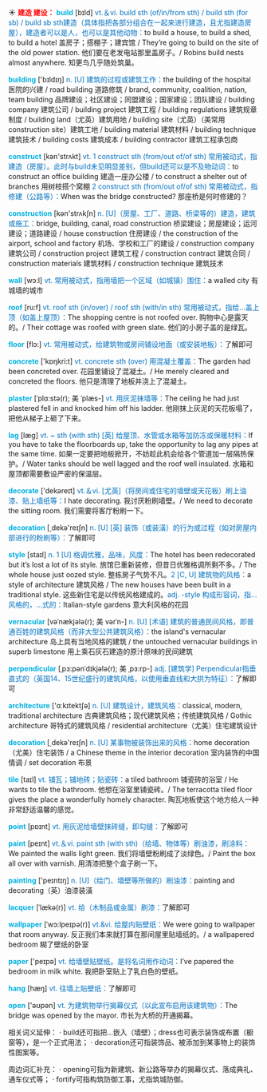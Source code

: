 ☀ <font color="red">**建造 建设：**</font>
<font color="sky blue">**build**</font> [bɪld] 
<font color="#0070c0">vt.＆vi. build sth (of/in/from sth) / build sth (for sb) / build sb sth建造（具体指把各部分组合在一起来进行建造，且尤指建造房屋），建造者可以是人，也可以是其他动物：</font>to build a house, to build a shed, to build a hotel 盖房子；搭棚子；建宾馆 / They’re going to build on the site of the old power station. 他们要在老发电站那里盖房子。/ Robins build nests almost anywhere. 知更鸟几乎随处筑巢。

<font color="sky blue">**building**</font> ['bɪldɪŋ] 
<font color="#0070c0">n. [U] 建筑的过程或建筑工作：</font>the building of the hospital 医院的兴建 / road building 道路修筑 / brand, community, coalition, nation, team building 品牌建设；社区建设；同盟建设；国家建设；团队建设 / building company 建筑公司 / building project 建筑工程 / building regulations 建筑规章制度 / building land（尤英）建筑用地 / building site（尤英）（美常用construction site）建筑工地 / building material 建筑材料 / building technique 建筑技术 / building costs 建筑成本 / building contractor 建筑工程承包商

<font color="sky blue">**construct**</font> [kən'strʌkt] 
<font color="#0070c0">vt. 1 construct sth (from/out of/of sth) 常用被动式，指建造（房屋）。此时与build未见明显差别，但build还可以是不及物动词：</font>to construct an office building 建造一座办公楼 / to construct a shelter out of branches 用树枝搭个窝棚 <font color="#0070c0">2 construct sth (from/out of/of sth) 常用被动式，指修建（公路等）：</font>When was the bridge constructed? 那座桥是何时修建的？

<font color="sky blue">**construction**</font> [kən'strʌkʃn] 
<font color="#0070c0">n. [U]（房屋、工厂、道路、桥梁等的）建造，建筑或施工：</font>bridge, building, canal, road construction 桥梁建设；房屋建设；运河建设；道路建设 / house construction 住房建设 / the construction of the airport, school and factory 机场、学校和工厂的建设 / construction company 建筑公司 / construction project 建筑工程 / construction contract 建筑合同 / construction materials 建筑材料 / construction technique 建筑技术

<font color="sky blue">**wall**</font> [wɔ:l] 
<font color="#0070c0">vt. 常用被动式，指用墙把一个区域（如城镇）围住：</font>a walled city 有城墙的城市

<font color="sky blue">**roof**</font> [ru:f] 
<font color="#0070c0">vt. roof sth (in/over) / roof sth (with/in sth) 常用被动式，指给…盖上顶（如盖上屋顶）：</font>The shopping centre is not roofed over. 购物中心是露天的。/ Their cottage was roofed with green slate. 他们的小房子盖的是绿瓦。

<font color="sky blue">**floor**</font> [flɔ:] 
<font color="#0070c0">vt. 常用被动式，给建筑物或房间铺设地面（或安装地板）：</font>了解即可

<font color="sky blue">**concrete**</font> ['kɒŋkri:t] 
<font color="#0070c0">vt. concrete sth (over) 用混凝土覆盖：</font>The garden had been concreted over. 花园里铺设了混凝土。/ He merely cleared and concreted the floors. 他只是清理了地板并浇上了混凝土。
           
<font color="sky blue">**plaster**</font> [ˈplɑ:stə(r); 美 ˈplæs-]
<font color="#0070c0">vt. 用灰泥抹墙等：</font>The ceiling he had just plastered fell in and knocked him off his ladder. 他刚抹上灰泥的天花板塌了，把他从梯子上砸了下来。
           
<font color="sky blue">**lag**</font> [læg]
<font color="#0070c0">vt. ~ sth (with sth) [英] 给屋顶、水管或水箱等加防冻或保暖材料：</font>If you have to take the floorboards up, take the opportunity to lag any pipes at the same time. 如果一定要把地板掀开，不妨趁此机会给各个管道加一层隔热保护。/ Water tanks should be well lagged and the roof well insulated. 水箱和屋顶都需要敷设严密的保温层。

<font color="sky blue">**decorate**</font> ['dekəreɪt] 
<font color="#0070c0">vt.＆vi. [尤英]（将房间或住宅的墙壁或天花板）刷上油漆、贴上墙纸等：</font>I hate decorating. 我讨厌粉刷墙壁。/ We need to decorate the sitting room. 我们需要将客厅粉刷一下。

<font color="sky blue">**decoration**</font> [͵dekə'reɪʃn] 
<font color="#0070c0">n. [U] [英] 装饰（或装潢）的行为或过程（如对房屋内部进行的粉刷等）：</font>了解即可

<font color="sky blue">**style**</font> [staɪl] 
<font color="#0070c0">n. 1 [U] 格调优雅，品味，风度：</font>The hotel has been redecorated but it’s lost a lot of its style. 旅馆已重新装修，但昔日优雅格调所剩不多。/ The whole house just oozed style. 整栋房子气势不凡。<font color="#0070c0">2 [C, U] 建筑物的风格：</font>a style of architecture 建筑风格 / The new houses have been built in a traditional style. 这些新住宅是以传统风格建成的。<font color="#0070c0">adj. -style 构成形容词，指…风格的，…式的：</font>Italian-style gardens 意大利风格的花园
           
<font color="sky blue">**vernacular**</font> [vəˈnækjələ(r); 美 vərˈn-]
<font color="#0070c0">n. [U] [术语] 建筑的普通民间风格，即普通百姓的建筑风格（而非大型公共建筑风格）：</font>the island's vernacular architecture 岛上具有当地风格的建筑 / the untouched vernacular buildings in superb limestone 用上乘石灰石建造的原汁原味的民间建筑
          
<font color="sky blue">**perpendicular**</font> [ˌpɜ:pənˈdɪkjələ(r); 美 ˌpɜ:rp-]
<font color="#0070c0">adj. [建筑学] Perpendicular指垂直式的（英国14、15世纪盛行的建筑风格，以使用垂直线和大拱为特征）：</font>了解即可

<font color="sky blue">**architecture**</font> ['ɑːkɪtektʃə] 
<font color="#0070c0">n. [U] 建筑设计，建筑风格：</font>classical, modern, traditional architecture 古典建筑风格；现代建筑风格；传统建筑风格 / Gothic architecture 哥特式的建筑风格 / residential architecture（尤美）住宅建筑设计

<font color="sky blue">**decoration**</font> [͵dekə'reɪʃn] 
<font color="#0070c0">n. [U] 某事物被装饰出来的风格：</font>home decoration（尤美）住宅装饰 / a Chinese theme in the interior decoration 室内装饰的中国情调 / set decoration 布景
           
<font color="sky blue">**tile**</font> [taɪl]
<font color="#0070c0">vt. 铺瓦；铺地砖；贴瓷砖：</font>a tiled bathroom 铺瓷砖的浴室 / He wants to tile the bathroom. 他想在浴室里铺瓷砖。/ The terracotta tiled floor gives the place a wonderfully homely character. 陶瓦地板使这个地方给人一种非常舒适温馨的感觉。

<font color="sky blue">**point**</font> [pɒɪnt] 
<font color="#0070c0">vt. 用灰泥给墙壁抹砖缝，即勾缝：</font>了解即可

<font color="sky blue">**paint**</font> [peɪnt] 
<font color="#0070c0">vt.＆vi. paint sth (with sth)（给墙、物体等）刷油漆，刷涂料：</font>We painted the walls light green. 我们将墙壁粉刷成了淡绿色。/ Paint the box all over with varnish. 用清漆把整个盒子刷一下。

<font color="sky blue">**painting**</font> ['peɪntɪŋ] 
<font color="#0070c0">n. [U]（给门、墙壁等所做的）刷油漆：</font>painting and decorating（英）油漆装潢
           
<font color="sky blue">**lacquer**</font> [ˈlækə(r)]
<font color="#0070c0">vt. 给（木制品或金属）刷漆：</font>了解即可

<font color="sky blue">**wallpaper**</font> [ˈwɔ:lpeɪpə(r)]
<font color="#0070c0">vt.&vi. 给屋内贴壁纸：</font>We were going to wallpaper that room anyway. 反正我们本来就打算在那间屋里贴墙纸的。/ a wallpapered bedroom 糊了壁纸的卧室

<font color="sky blue">**paper**</font> ['peɪpə] 
<font color="#0070c0">vt. 给墙壁贴壁纸。是将名词用作动词：</font>I’ve papered the bedroom in milk white. 我把卧室贴上了乳白色的壁纸。 

<font color="sky blue">**hang**</font> [hæŋ] 
<font color="#0070c0">vt. 往墙上贴壁纸：</font>了解即可

<font color="sky blue">**open**</font> ['əʊpən] 
<font color="#0070c0">vt. 为建筑物举行揭幕仪式（以此宣布启用该建筑物）：</font>The bridge was opened by the mayor. 市长为大桥的开通揭幕。

相关词义延伸：
· build还可指把…嵌入（墙壁）；dress也可表示装饰或布置（橱窗等），是一个正式用法；
· decoration还可指装饰品、被添加到某事物上的装饰性图案等。

周边词汇补充：
· opening可指为新建筑、新公路等举办的揭幕仪式、落成典礼、通车仪式等；
· fortify可指构筑防御工事，尤指筑城防御。
